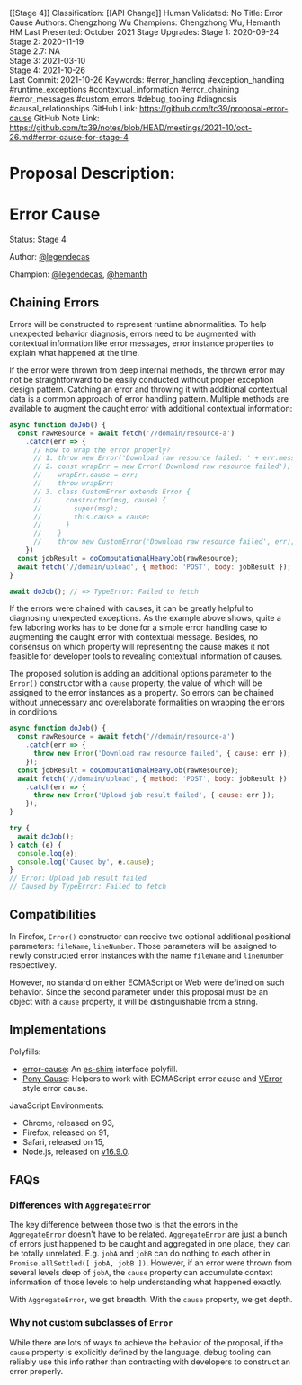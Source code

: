 [[Stage 4]]
Classification: [[API Change]]
Human Validated: No
Title: Error Cause
Authors: Chengzhong Wu
Champions: Chengzhong Wu,  Hemanth HM
Last Presented: October 2021
Stage Upgrades: 
Stage 1: 2020-09-24  
Stage 2: 2020-11-19  
Stage 2.7: NA  
Stage 3: 2021-03-10  
Stage 4: 2021-10-26  
Last Commit: 2021-10-26
Keywords: #error_handling #exception_handling #runtime_exceptions #contextual_information #error_chaining #error_messages #custom_errors #debug_tooling #diagnosis #causal_relationships
GitHub Link: https://github.com/tc39/proposal-error-cause
GitHub Note Link: https://github.com/tc39/notes/blob/HEAD/meetings/2021-10/oct-26.md#error-cause-for-stage-4

# Proposal Description:
# Error Cause

Status: Stage 4

Author: [@legendecas](https://github.com/legendecas)

Champion: [@legendecas](https://github.com/legendecas), [@hemanth](https://github.com/hemanth)

## Chaining Errors

Errors will be constructed to represent runtime abnormalities. To help
unexpected behavior diagnosis, errors need to be augmented with contextual
information like error messages, error instance properties to explain what
happened at the time.

If the error were thrown from deep internal methods, the thrown error may not
be straightforward to be easily conducted without proper exception design
pattern. Catching an error and throwing it with additional contextual data is
a common approach of error handling pattern. Multiple methods are available to
augment the caught error with additional contextual information:

```js
async function doJob() {
  const rawResource = await fetch('//domain/resource-a')
    .catch(err => {
      // How to wrap the error properly?
      // 1. throw new Error('Download raw resource failed: ' + err.message);
      // 2. const wrapErr = new Error('Download raw resource failed');
      //    wrapErr.cause = err;
      //    throw wrapErr;
      // 3. class CustomError extends Error {
      //      constructor(msg, cause) {
      //        super(msg);
      //        this.cause = cause;
      //      }
      //    }
      //    throw new CustomError('Download raw resource failed', err);
    })
  const jobResult = doComputationalHeavyJob(rawResource);
  await fetch('//domain/upload', { method: 'POST', body: jobResult });
}

await doJob(); // => TypeError: Failed to fetch
```

If the errors were chained with causes, it can be greatly helpful to diagnosing
unexpected exceptions. As the example above shows, quite a few laboring works
has to be done for a simple error handling case to augmenting the caught
error with contextual message. Besides, no consensus on which property will
representing the cause makes it not feasible for developer tools to revealing
contextual information of causes.

The proposed solution is adding an additional options parameter to the `Error()`
constructor with a `cause` property, the value of which will be assigned
to the error instances as a property. So errors can be chained without
unnecessary and overelaborate formalities on wrapping the errors in
conditions.

```js
async function doJob() {
  const rawResource = await fetch('//domain/resource-a')
    .catch(err => {
      throw new Error('Download raw resource failed', { cause: err });
    });
  const jobResult = doComputationalHeavyJob(rawResource);
  await fetch('//domain/upload', { method: 'POST', body: jobResult })
    .catch(err => {
      throw new Error('Upload job result failed', { cause: err });
    });
}

try {
  await doJob();
} catch (e) {
  console.log(e);
  console.log('Caused by', e.cause);
}
// Error: Upload job result failed
// Caused by TypeError: Failed to fetch
```

## Compatibilities

In Firefox, `Error()` constructor can receive two optional additional
positional parameters: `fileName`, `lineNumber`. Those parameters will be
assigned to newly constructed error instances with the name `fileName` and
`lineNumber` respectively.

However, no standard on either ECMAScript or Web were defined on such behavior.
Since the second parameter under this proposal must be an object with a `cause`
property, it will be distinguishable from a string.

## Implementations

Polyfills:
- [error-cause](https://www.npmjs.com/package/error-cause): An [es-shim] interface polyfill.
- [Pony Cause](https://github.com/voxpelli/pony-cause): Helpers to work with ECMAScript error cause and [VError] style error cause.

JavaScript Environments:
- Chrome, released on 93,
- Firefox, released on 91,
- Safari, released on 15,
- Node.js, released on [v16.9.0](https://nodejs.org/en/blog/release/v16.9.0/#error-cause).

## FAQs

### Differences with `AggregateError`

The key difference between those two is that the errors in the `AggregateError`
doesn't have to be related. `AggregateError` are just a bunch of errors just
happened to be caught and aggregated in one place, they can be totally
unrelated. E.g. `jobA` and `jobB` can do nothing to each other in
`Promise.allSettled([ jobA, jobB ])`. However, if an error were thrown from
several levels deep of `jobA`, the `cause` property can accumulate context
information of those levels to help understanding what happened exactly.

With `AggregateError`, we get breadth. With the `cause` property, we get depth.

### Why not custom subclasses of `Error`

While there are lots of ways to achieve the behavior of the proposal, if the
`cause` property is explicitly defined by the language, debug tooling can
reliably use this info rather than contracting with developers to construct an
error properly.

[es-shim]: https://github.com/es-shims/api
[VError]: https://github.com/joyent/node-verror
